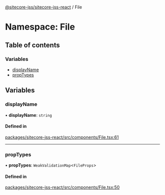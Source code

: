[@sitecore-jss/sitecore-jss-react](../README.md) / File

# Namespace: File

## Table of contents

### Variables

- [displayName](File.md#displayname)
- [propTypes](File.md#proptypes)

## Variables

### displayName

• **displayName**: `string`

#### Defined in

[packages/sitecore-jss-react/src/components/File.tsx:61](https://github.com/Sitecore/jss/blob/7522339b5/packages/sitecore-jss-react/src/components/File.tsx#L61)

___

### propTypes

• **propTypes**: `WeakValidationMap`\<`FileProps`\>

#### Defined in

[packages/sitecore-jss-react/src/components/File.tsx:50](https://github.com/Sitecore/jss/blob/7522339b5/packages/sitecore-jss-react/src/components/File.tsx#L50)
